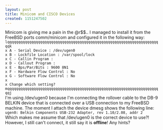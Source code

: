 ```yaml
---
layout: post
title: Minicom and CISCO Devices
created: 1151247502
---
```

<div dir="ltr">Minicom is giving me a pain in the @r$$.. I managed to install it from the FreeBSD ports comm/minicom and configured it in the following way:
<code>
lqqqqqqqqqqqqqqqqqqqqqqqqqqqqqqqqqqqqqqqqqqqqqqqqqqqqqqqqqqqqqqqqqqqqqqqk
x A - Serial Device : /dev/ugen0
x B - Lockfile Location : /var/spool/lock
x C - Callin Program :
x D - Callout Program :
x E - Bps/Par/Bits : 9600 8N1
x F - Hardware Flow Control : No
x G - Software Flow Control : No
x 
x Change which setting?
mqqqqqqqqqqqqqqqqqqqqqqqqqqqqqqqqqqqqqqqqqqqqqqqqqqqqqqqqqqqqqqqqqqqqqqqj
</code>
I'm using /dev/ugen0 because I'm connecting the rollover cable to the DB-9 BELKIN device that is connected over a USB connection to my FreeBSD machine. The moment I attach the device dmesg shows the following line:
<code>
ugen0: Belkin Components USB-232 Adapter, rev 1.10/2.08, addr 2
</code>
Which makes me assume that /dev/ugen0 is the correct device to use?!
However, I still can't connect, it still say it is <strong>offline</strong>! Any hints? 
</div>
